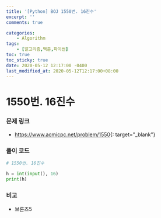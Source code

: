 ```yaml
---
title: '[Python] BOJ 1550번. 16진수'
excerpt: ''
comments: true

categories:
    - Algorithm
tags:
    - [알고리즘,백준,파이썬]
toc: true
toc_sticky: true
date: 2020-05-12 12:17:00 -0400
last_modified_at: 2020-05-12T12:17:00+08:00
---
```


# 1550번. 16진수

### 문제 링크

-   <https://www.acmicpc.net/problem/1550>{: target="\_blank"}

### 풀이 코드

```python
# 1550번. 16진수

h = int(input(), 16)
print(h)
```

### 비고

-   브론즈5
